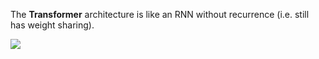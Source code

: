 The **Transformer** architecture is like an RNN without recurrence (i.e. still has weight sharing). 

![](https://i.stack.imgur.com/eAKQu.png)